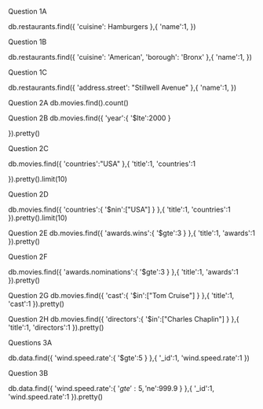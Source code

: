 Question 1A

db.restaurants.find({
    'cuisine': Hamburgers
},{
    'name':1,
})

Question 1B

db.restaurants.find({
    'cuisine': 'American',
    'borough': 'Bronx'
},{
    'name':1,
})

Question 1C

db.restaurants.find({
    'address.street': "Stillwell Avenue"
},{
    'name':1,
})

Question 2A
db.movies.find().count()

Question 2B
db.movies.find({
    'year':{
        '$lte':2000
    }

}).pretty()

Question 2C

db.movies.find({
    'countries':"USA"
},{
    'title':1,
    'countries':1
    
}).pretty().limit(10)

Question 2D

db.movies.find({
    'countries':{
        '$nin':["USA"]
    }
    },{
        'title':1,
        'countries':1
}).pretty().limit(10)

Question 2E
db.movies.find({
    'awards.wins':{
        '$gte':3
    }
},{
    'title':1,
    'awards':1
}).pretty()

Question 2F

db.movies.find({
    'awards.nominations':{
        '$gte':3
    }
},{
    'title':1,
    'awards':1
}).pretty()

Question 2G
db.movies.find({
    'cast':{
        '$in':["Tom Cruise"]
    }
},{
    'title':1,
    'cast':1
}).pretty()

Question 2H
db.movies.find({
    'directors':{
        '$in':["Charles Chaplin"]
    }
},{
    'title':1,
    'directors':1
}).pretty()

Questions 3A

db.data.find({
    'wind.speed.rate':{
        '$gte':5
    }
},{
    '_id':1,
    'wind.speed.rate':1
})

Question 3B

db.data.find({
    'wind.speed.rate':{
        '$gte':5,
        '$ne':999.9
    }
},{
    '_id':1,
    'wind.speed.rate':1
}).pretty()
